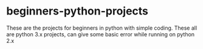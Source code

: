 # beginners-python-projects
These are the projects for beginners in python with simple coding. These all are python 3.x projects, can give some basic error while running on python 2.x 
